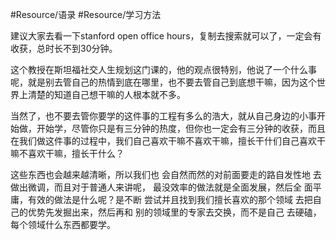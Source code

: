 #Resource/语录  #Resource/学习方法  

建议大家去看一下stanford open office hours，复制去搜索就可以了，一定会有收获，总时长不到30分钟。

这个教授在斯坦福社交人生规划这门课的，他的观点很特别，他说了一个什么事呢，就是别去管自己的热情到底在哪里，也不要去管自己到底想干嘛，因为这个世界上清楚的知道自己想干嘛的人根本就不多。

当然了，也不要去管你要学的这件事的工程有多么的浩大，就从自己身边的小事开始做，开始学，尽管你只是有三分钟的热度，但你也一定会有三分钟的收获，而且在我们做这件事的过程中，我们自己喜欢干嘛不喜欢干嘛，擅长干什们自己喜欢干嘛不喜欢干嘛，擅长干什么？

这些东西也会越来越清晰，所以我们也
会自然而然的对前面要走的路自发性地
去做出微调，而且对于普通人来讲呢，
最没效率的做法就是全面发展，然后全
面平庸，有效的做法是什么呢？是不断
尝试并且找到我们擅长喜欢的那个领域
去把自己的优势先发掘出来，然后再和
别的领域里的专家去交换，而不是自己
去硬磕，每个领域什么东西都要学。